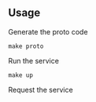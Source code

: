 ## Usage

Generate the proto code

```
make proto
```

Run the service

```
make up
```

Request the service

```
```